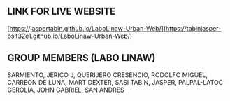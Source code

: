 ## LINK FOR LIVE WEBSITE

[https://jaspertabin.github.io/LaboLinaw-Urban-Web/](https://tabinjasper-bsit32e1.github.io/LaboLinaw-Urban-Web/)

## GROUP MEMBERS (LABO LINAW)
SARMIENTO, JERICO J, QUERIJERO 
CRESENCIO, RODOLFO MIGUEL, 
CARREON DE LUNA, MART DEXTER, SASI 
TABIN, JASPER, PALPAL-LATOC 
GEROLIA, JOHN GABRIEL, SAN ANDRES
